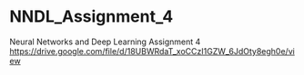# NNDL_Assignment_4
Neural Networks and Deep Learning Assignment 4
https://drive.google.com/file/d/18UBWRdaT_xoCCzI1GZW_6JdOty8egh0e/view
